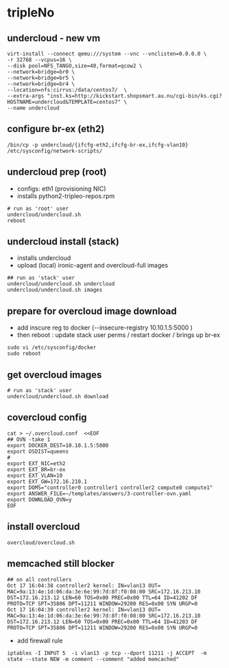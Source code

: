# tripleNo
## undercloud - new vm
```
virt-install --connect qemu:///system --vnc --vnclisten=0.0.0.0 \
-r 32768 --vcpus=16 \
--disk pool=NFS_TANGO,size=40,format=qcow2 \
--network=bridge=br0 \
--network=bridge=br5 \
--network=bridge=br4 \
--location=nfs:cirrus:/data/centos7/  \
--extra-args "inst.ks=http://kickstart.shopsmart.au.nu/cgi-bin/ks.cgi?HOSTNAME=undercloud&TEMPLATE=centos7" \
--name undercloud
```

## configure br-ex (eth2)
```
/bin/cp -p undercloud/{ifcfg-eth2,ifcfg-br-ex,ifcfg-vlan10} /etc/sysconfig/network-scripts/
```

## undercloud prep (root)
* configs: eth1 (provisioning NIC)
* installs python2-tripleo-repos.rpm
```
# run as 'root' user 
undercloud/undercloud.sh
reboot
```

## undercloud install (stack)
* installs undercloud
* upload (local) ironic-agent and overcloud-full images
```
## run as 'stack' user
undercloud/undercloud.sh undercloud
undercloud/undercloud.sh images

```
## prepare for overcloud image download
* add inscure reg to docker  (--insecure-registry 10.10.1.5:5000 )
* then reboot : update stack user perms / restart docker / brings up br-ex
```
sudo vi /etc/sysconfig/docker
sudo reboot
```
## get overcloud images
```
# run as 'stack' user
undercloud/undercloud.sh download
```

## covercloud config
```
cat > ~/.overcloud.conf  <<EOF
## OVN -take 1 
export DOCKER_DEST=10.10.1.5:5000
export OSDIST=queens
#
export EXT_NIC=eth2
export EXT_BR=br-ex
export EXT_VLAN=10
export EXT_GW=172.16.210.1
export DOMS="controller0 controller1 controller2 compute0 compute1"
export ANSWER_FILE=~/templates/answers/3-controller-ovn.yaml
export DOWNLOAD_OVN=y
EOF
```

## install overcloud
```
overcloud/overcloud.sh

```

## memcached still blocker
```
## on all controllers
Oct 17 16:04:38 controller2 kernel: IN=vlan13 OUT= MAC=9a:13:4e:1d:06:da:3e:6e:99:7d:8f:f0:08:00 SRC=172.16.213.10 DST=172.16.213.12 LEN=60 TOS=0x00 PREC=0x00 TTL=64 ID=41202 DF PROTO=TCP SPT=35806 DPT=11211 WINDOW=29200 RES=0x00 SYN URGP=0 
Oct 17 16:04:39 controller2 kernel: IN=vlan13 OUT= MAC=9a:13:4e:1d:06:da:3e:6e:99:7d:8f:f0:08:00 SRC=172.16.213.10 DST=172.16.213.12 LEN=60 TOS=0x00 PREC=0x00 TTL=64 ID=41203 DF PROTO=TCP SPT=35806 DPT=11211 WINDOW=29200 RES=0x00 SYN URGP=0 
```
* add firewall rule
```
iptables -I INPUT 5  -i vlan13 -p tcp --dport 11211 -j ACCEPT  -m state --state NEW -m comment --comment "added memcached"
```
